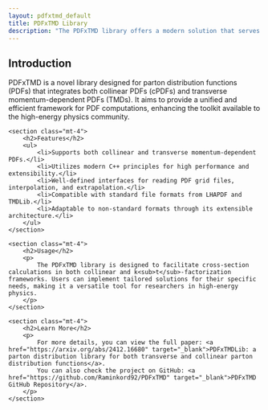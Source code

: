 ```yaml
---
layout: pdfxtmd_default
title: PDFxTMD Library
description: "The PDFxTMD library offers a modern solution that serves as an alternative to both LHAPDF and TMDLib."
---
```


<!-- Wrap content in a Bootstrap container -->
<div class="container mt-5">    
    <section class="mt-4">
        <h2>Introduction</h2>
        <p>
            PDFxTMD is a novel library designed for parton distribution functions (PDFs) that integrates both collinear PDFs (cPDFs) and transverse momentum-dependent PDFs (TMDs). It aims to provide a unified and efficient framework for PDF computations, enhancing the toolkit available to the high-energy physics community.
        </p>
    </section>

    <section class="mt-4">
        <h2>Features</h2>
        <ul>
            <li>Supports both collinear and transverse momentum-dependent PDFs.</li>
            <li>Utilizes modern C++ principles for high performance and extensibility.</li>
            <li>Well-defined interfaces for reading PDF grid files, interpolation, and extrapolation.</li>
            <li>Compatible with standard file formats from LHAPDF and TMDLib.</li>
            <li>Adaptable to non-standard formats through its extensible architecture.</li>
        </ul>
    </section>

    <section class="mt-4">
        <h2>Usage</h2>
        <p>
            The PDFxTMD library is designed to facilitate cross-section calculations in both collinear and k<sub>t</sub>-factorization frameworks. Users can implement tailored solutions for their specific needs, making it a versatile tool for researchers in high-energy physics.
        </p>
    </section>

    <section class="mt-4">
        <h2>Learn More</h2>
        <p>
            For more details, you can view the full paper: <a href="https://arxiv.org/abs/2412.16680" target="_blank">PDFxTMDLib: a parton distribution library for both transverse and collinear parton distribution functions</a>.
            You can also check the project on GitHub: <a href="https://github.com/Raminkord92/PDFxTMD" target="_blank">PDFxTMD GitHub Repository</a>.
        </p>
    </section>
</div>
